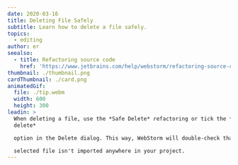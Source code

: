 ```yaml
---
date: 2020-03-16
title: Deleting File Safely
subtitle: Learn how to delete a file safely.
topics:
  - editing
author: er
seealso:
  - title: Refactoring source code
    href: 'https://www.jetbrains.com/help/webstorm/refactoring-source-code.html#'
thumbnail: ./thumbnail.png
cardThumbnail: ./card.png
animatedGif:
  file: ./tip.webm
  width: 600
  height: 300
leadin: >
  When deleting a file, use the *Safe Delete* refactoring or tick the *Safe
  delete* 

  option in the Delete dialog. This way, WebStorm will double-check that the 

  selected file isn't imported anywhere in your project.
---
```


